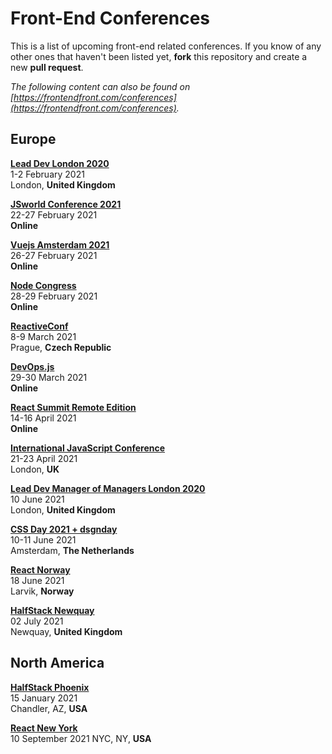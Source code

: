 # Front-End Conferences

This is a list of upcoming front-end related conferences. If you know of any other ones that haven't been listed yet, **fork** this repository and create a new **pull request**.

*The following content can also be found on [https://frontendfront.com/conferences](https://frontendfront.com/conferences).*

## Europe

[**Lead Dev London 2020**](https://london2020.theleaddeveloper.com/)  
1-2 February 2021  
London, **United Kingdom**

[**JSworld Conference 2021**](https://www.jsworldconference.com)  
22-27 February 2021  
**Online**

[**Vuejs Amsterdam 2021**](https://vuejs.amsterdam/)  
26-27 February 2021  
**Online**

[**Node Congress**](https://nodecongress.com/)  
28-29 February 2021  
**Online**

[**ReactiveConf**](https://reactiveconf.com/)  
8-9 March 2021  
Prague, **Czech Republic**

[**DevOps.js**](https://devopsjsconf.com/)  
29-30 March 2021  
**Online**

[**React Summit Remote Edition**](https://remote.reactsummit.com/)  
14-16 April 2021  
**Online**

[**International JavaScript Conference**](https://javascript-conference.com/london/)  
21-23 April 2021  
London, **UK**  

[**Lead Dev Manager of Managers London 2020**](https://managerofmanagerslondon2020.theleaddeveloper.com/)  
10 June 2021  
London, **United Kingdom**

[**CSS Day 2021 + dsgnday**](https://cssday.nl/)  
10-11 June 2021  
Amsterdam, **The Netherlands**

[**React Norway**](https://reactnorway.com/)  
18 June 2021  
Larvik, **Norway**

[**HalfStack Newquay**](https://www.halfstackconf.com/newquay/)  
02 July 2021  
Newquay, **United Kingdom**

## North America

[**HalfStack Phoenix**](https://www.halfstackconf.com/phoenix/)  
15 January 2021  
Chandler, AZ, **USA**

[**React New York**](https://reactnewyork.com/)  
10 September 2021
NYC, NY, **USA**
